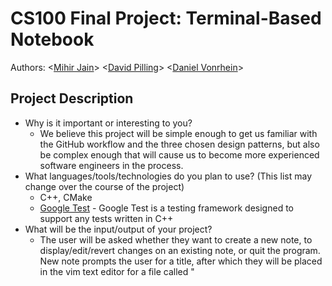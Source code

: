 # CS100 Final Project: Terminal-Based Notebook 
  Authors: \<[Mihir Jain](https://github.com/MihirJ23)\> \<[David Pilling](https://github.com/dkp-98)\> \<[Daniel Vonrhein](https://github.com/DJVonrhein)\>

## Project Description
  * Why is it important or interesting to you?
    * We believe this project will be simple enough to get us familiar with the GitHub workflow and the three chosen design patterns, but also be complex enough that will cause us to become more experienced software engineers in the           process.
  * What languages/tools/technologies do you plan to use? (This list may change over the course of the project)
    * C++, CMake
    * [Google Test](https://github.com/google/googletest) - Google Test is a testing framework designed to support any tests written in C++
  * What will be the input/output of your project?
    * The user will be asked whether they want to create a new note, to display/edit/revert changes on an existing note, or quit the program. New note prompts the user for a title, after which they will be placed in the vim text editor for a file called "<title>.txt". Edit also makes use of the vim text editor. The display option is what lets the user output their Notes.
  * What are the three design patterns you will be using?
    * The first design pattern we implemented was the command design pattern. We want to use the command design pattern for editing the text of a Note since it allows us to store the previous state of the Note. The TextEditCommand class's edit function places the old contents of a note's text file into another one before the user makes their changes to the original. This is important in case the user makes a mistake and wants to revert to the previous edit.
    * Another design pattern that we use is the strategy pattern. We implemented different strategies for displaying a note - one that displays the character count and word count when displaying a note, and one that doesn't.
    * Our third design pattern option would be the composite design pattern. We are going to contain our Notes (leaf) in the data of a Notebook(composite), which stores a vector of Note pointers. The user will create a Notebook with a title and an optional description, and then begin to add Note objects to this notebook.
## Class Diagram
 ![OMT class diagram](/images/OMT.png)
 
 * NotebookEntry is the abstract class and parent of Notes and Notebooks(which are a collection of Notes). Notebooks are thus composite objects.
 * Notes are going to have multiple display strategies. One display strategy shows the user a note's character count and word count, while the other will display no additional information.
 * Lastly we chose the command pattern for the Note’s edit() function because it allows the user to undo the last edit(). We may even add this functionality for changing the title.

 ## Screenshots
 > Screenshots of the input/output after running your application
 ![Example Program](/images/main.png)
 ![Example Program](/images/beginning.png) 
 ![Example Program](/images/screenshot5.png) 
 ![Example Program](/images/screenshot4.png)  
 ![Example Program](/images/NoteRevert.png) 
 ![Example Program](/images/NoteEdit.png)
 ![Example Program](/images/quit.png)
 * The image above shows how to quit the program. The user interacts with the menu by typing a choice from 1-5; if it is 5 or above it will quit the program, and any other character will not do anything. The program also shows how our program will return an error if the user fails to provide a valid name for the notebook (new <name>).
 * The image above shows various aspects of the program running. For example, we have an option where you make a new Note object within the Notebook and vim edit the txt file that is generated. From there you can select an option displayed in the menu that counts the number of words and characters in the txt file, much like what you use in Google Docs. 
 * The menu displaying every time, along with the up-to-down text display, ensures a simple user interface and that the app stays true to its purpose.
 ## Installation/Usage
 * To download and prepare this program, run the following commands on your local machine's command line:
   * git clone --recursive https://github.com/cs100/final-project-mjain010-dvonr001-dpill001
   * cmake3 .
   * make
 * Now, you may run the program and take any notes you wish. To run the program, make sure you are in the directory that was cloned, and not in src/ or header/. To start the program, run the following command in the command line:
   * ./main
 ## Testing
 * We have a variety of unit tests that test various member functions used in our program. We made sure to test all the possible inputs that the user can enter to ensure functionality. Possible inputs include invalid notebook and note names, empty notes, notes with a single character, notes with multiple characters/words on a single line, and notes with multiple lines that contain characters/words. We did not use continuous integration (CI) in this project.
